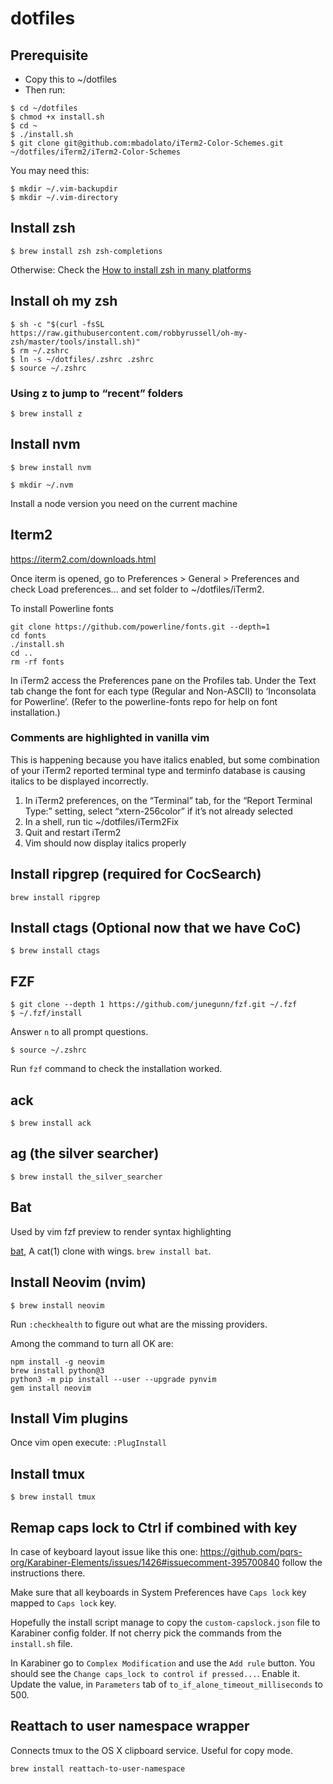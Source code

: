# dotfiles

## Prerequisite

- Copy this to ~/dotfiles
- Then run:


```
$ cd ~/dotfiles
$ chmod +x install.sh
$ cd ~
$ ./install.sh
$ git clone git@github.com:mbadolato/iTerm2-Color-Schemes.git ~/dotfiles/iTerm2/iTerm2-Color-Schemes
```

You may need this:
```
$ mkdir ~/.vim-backupdir
$ mkdir ~/.vim-directory
```

## Install zsh

```
$ brew install zsh zsh-completions
```

Otherwise:
Check the [How to install zsh in many platforms](https://github.com/robbyrussell/oh-my-zsh/wiki/Installing-ZSH#how-to-install-zsh-in-many-platforms)

## Install oh my zsh

```
$ sh -c "$(curl -fsSL https://raw.githubusercontent.com/robbyrussell/oh-my-zsh/master/tools/install.sh)"
$ rm ~/.zshrc
$ ln -s ~/dotfiles/.zshrc .zshrc
$ source ~/.zshrc
```

### Using z to jump to “recent” folders

```
$ brew install z
```

## Install nvm

```
$ brew install nvm
```

```
$ mkdir ~/.nvm
```

Install a node version you need on the current machine

## Iterm2

https://iterm2.com/downloads.html

Once iterm is opened, go to Preferences > General > Preferences and check Load preferences... and set folder to ~/dotfiles/iTerm2.

To install Powerline fonts

```
git clone https://github.com/powerline/fonts.git --depth=1
cd fonts
./install.sh
cd ..
rm -rf fonts
```

In iTerm2 access the Preferences pane on the Profiles tab.
Under the Text tab change the font for each type (Regular and Non-ASCII) to ‘Inconsolata for Powerline’. (Refer to the powerline-fonts repo for help on font installation.)

### Comments are highlighted in vanilla vim

This is happening because you have italics enabled, but some combination of your iTerm2 reported terminal type and terminfo database is causing italics to be displayed incorrectly.

1. In iTerm2 preferences, on the “Terminal” tab, for the “Report Terminal Type:” setting, select “xtern-256color” if it’s not already selected
2. In a shell, run tic ~/dotfiles/iTerm2Fix
3. Quit and restart iTerm2
4. Vim should now display italics properly

## Install ripgrep (required for CocSearch)

```
brew install ripgrep
```

## Install ctags (Optional now that we have CoC)

```
$ brew install ctags
```

## FZF

```
$ git clone --depth 1 https://github.com/junegunn/fzf.git ~/.fzf
$ ~/.fzf/install
```

Answer `n` to all prompt questions.

```
$ source ~/.zshrc
```

Run `fzf` command to check the installation worked.

## ack

```
$ brew install ack
```

## ag (the silver searcher)

```
$ brew install the_silver_searcher
```

## Bat

Used by vim fzf preview to render syntax highlighting

[bat](https://github.com/sharkdp/bat), A cat(1) clone with wings. `brew install bat`.

## Install Neovim (nvim)

```
$ brew install neovim
```

Run `:checkhealth` to figure out what are the missing providers.

Among the command to turn all OK are:

```
npm install -g neovim
brew install python@3
python3 -m pip install --user --upgrade pynvim
gem install neovim
```

## Install Vim plugins

Once vim open execute: `:PlugInstall`

## Install tmux

```
$ brew install tmux
```

## Remap caps lock to Ctrl if combined with key

In case of keyboard layout issue like this one:
https://github.com/pqrs-org/Karabiner-Elements/issues/1426#issuecomment-395700840
follow the instructions there.

Make sure that all keyboards in System Preferences have `Caps lock` key mapped
to `Caps lock` key.

Hopefully the install script manage to copy the `custom-capslock.json` file to
Karabiner config folder. If not cherry pick the commands from the `install.sh`
file.

In Karabiner go to `Complex Modification` and use the `Add rule` button. You
should see the `Change caps_lock to control if pressed...`. Enable it. Update
the value, in `Parameters` tab of `to_if_alone_timeout_milliseconds` to 500.

## Reattach to user namespace wrapper

Connects tmux to the OS X clipboard service. Useful for copy mode.

```
brew install reattach-to-user-namespace
```
